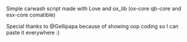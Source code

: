 Simple carwash script made with Love and ox_lib (ox-core qb-core and esx-core comatible)

Special thanks to @Gellipapa because of showing oop coding so I can paste it everywhere :)
